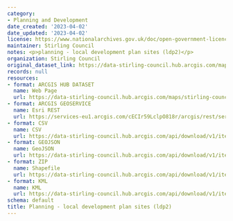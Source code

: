 ```yaml
---
category:
- Planning and Development
date_created: '2023-04-02'
date_updated: '2023-04-02'
license: https://www.nationalarchives.gov.uk/doc/open-government-licence/version/3/
maintainer: Stirling Council
notes: <p>planning - local development plan sites (ldp2)</p>
organization: Stirling Council
original_dataset_link: https://data-stirling-council.hub.arcgis.com/maps/stirling-council::planning-local-development-plan-sites-ldp2
records: null
resources:
- format: ARCGIS HUB DATASET
  name: Web Page
  url: https://data-stirling-council.hub.arcgis.com/maps/stirling-council::planning-local-development-plan-sites-ldp2
- format: ARCGIS GEOSERVICE
  name: Esri REST
  url: https://services-eu1.arcgis.com/cECIr59LclpO818r/arcgis/rest/services/planning_ldp_sites_ldp2/FeatureServer/9
- format: CSV
  name: CSV
  url: https://data-stirling-council.hub.arcgis.com/api/download/v1/items/5dd6872597dc4bcab57ed2b4d523db4f/csv?layers=9
- format: GEOJSON
  name: GeoJSON
  url: https://data-stirling-council.hub.arcgis.com/api/download/v1/items/5dd6872597dc4bcab57ed2b4d523db4f/geojson?layers=9
- format: ZIP
  name: Shapefile
  url: https://data-stirling-council.hub.arcgis.com/api/download/v1/items/5dd6872597dc4bcab57ed2b4d523db4f/shapefile?layers=9
- format: KML
  name: KML
  url: https://data-stirling-council.hub.arcgis.com/api/download/v1/items/5dd6872597dc4bcab57ed2b4d523db4f/kml?layers=9
schema: default
title: Planning - local development plan sites (ldp2)
---
```

